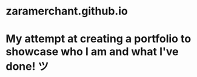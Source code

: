 # zaramerchant.github.io
# My attempt at creating a portfolio to showcase who I am and what I've done! ツ 
